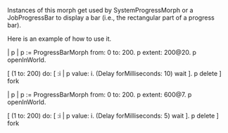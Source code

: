 Instances of this morph get used by SystemProgressMorph or a JobProgressBar to display a bar (i.e., the rectangular part of a progress bar).Here is an example of how to use it. | p |p := ProgressBarMorph from: 0 to: 200.p extent: 200@20.p openInWorld.[	(1 to: 200) do: [ :i | p value: i.  (Delay forMilliseconds: 10) wait ].	p delete ] fork| p |p := ProgressBarMorph from: 0 to: 200.p extent: 600@7.p openInWorld.[	(1 to: 200) do: [ :i | p value: i.  (Delay forMilliseconds: 5) wait ].	p delete ] fork